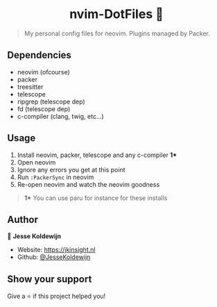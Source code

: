<h1 align="center">nvim-DotFiles 👋</h1>

> My personal config files for neovim. Plugins managed by Packer.

## Dependencies

-   neovim (ofcourse)
-   packer
-   treesitter
-   telescope
-   ripgrep (telescope dep)
-   fd (telescope dep)
-   c-compiler (clang, twig, etc...)

## Usage

1. Install neovim, packer, telescope and any c-compiler <strong>1\*</strong>
2. Open neovim
3. Ignore any errors you get at this point
4. Run `:PackerSync` in neovim
5. Re-open neovim and watch the neovim goodness

> <strong>1\*</strong> You can use paru for instance for these installs

## Author

👤 **Jesse Koldewijn**

-   Website: https://jkinsight.nl
-   Github: [@JesseKoldewijn](https://github.com/JesseKoldewijn)

## Show your support

Give a ⭐️ if this project helped you!
